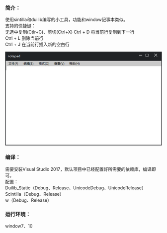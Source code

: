 ### 简介：
使用sintilla和duilib编写的小工具，功能和window记事本类似。  
支持的快捷键：  
无选中复制(Ctlr+C)、剪切(Ctrl+X)
Ctrl + D  将当前行复制到下一行  
Ctrl + L  删除当前行  
Ctrl + J  在当前行插入新的空白行  

![](img/note.png)

### 编译：  
需要安装Visual Studio 2017，默认项目中已经配置好所需要的依赖库，编译即可。  
配置：  
Duilib_Static（Debug、Release、UnicodeDebug、UnicodeRelease）  
Scintilla（Debug、Release）  
w（Debug、Release）  

### 运行环境：  
window7、10  

